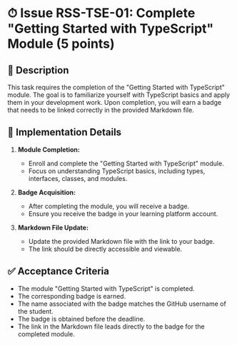 # ⏱ Issue RSS-TSE-01: Complete "Getting Started with TypeScript" Module (5 points)

## 📝 Description

This task requires the completion of the "Getting Started with TypeScript" module. The goal is to familiarize yourself with TypeScript basics and apply them in your development work. Upon completion, you will earn a badge that needs to be linked correctly in the provided Markdown file.

## 🔨 Implementation Details

1. **Module Completion:**

   - Enroll and complete the "Getting Started with TypeScript" module.
   - Focus on understanding TypeScript basics, including types, interfaces, classes, and modules.

2. **Badge Acquisition:**

   - After completing the module, you will receive a badge.
   - Ensure you receive the badge in your learning platform account.

3. **Markdown File Update:**

   - Update the provided Markdown file with the link to your badge.
   - The link should be directly accessible and viewable.

## ✅ Acceptance Criteria

- The module "Getting Started with TypeScript" is completed.
- The corresponding badge is earned.
- The name associated with the badge matches the GitHub username of the student.
- The badge is obtained before the deadline.
- The link in the Markdown file leads directly to the badge for the completed module.
